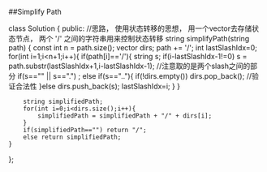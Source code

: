 ##Simplify Path    

class Solution {
public:
    //思路， 使用状态转移的思想， 用一个vector去存储状态节点， 两个 '/' 之间的字符串用来控制状态转移
    string simplifyPath(string path) {
        const int n = path.size();
        vector<string> dirs;
        path += '/';
        int lastSlashIdx=0;
        for(int i=1;i<n+1;i++){
            if(path[i]=='/'){
                string s;
                if(i-lastSlashIdx-1!=0) s = path.substr(lastSlashIdx+1,i-lastSlashIdx-1); //注意取的是两个slash之间的部分
                if(s=="" || s==".") ;
                else if(s==".."){
                    if(!dirs.empty()) dirs.pop_back(); //验证合法性
                }else 
                    dirs.push_back(s);
                lastSlashIdx=i;
            }
        }
        
        string simplifiedPath;
        for(int i=0;i<dirs.size();i++){
            simplifiedPath = simplifiedPath + "/" + dirs[i];
        }
        if(simplifiedPath=="") return "/";
        else return simplifiedPath;
    }
};
